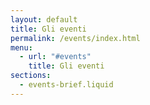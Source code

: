 ```yaml
---
layout: default
title: Gli eventi
permalink: /events/index.html
menu:
  - url: "#events"
    title: Gli eventi
sections:
  - events-brief.liquid
---
```


